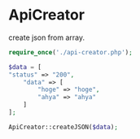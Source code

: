 # ApiCreator

create json from array.

```php
require_once('./api-creator.php');

$data = [
"status" => "200",
    "data" => [
        "hoge" => "hoge",
        "ahya" => "ahya"
    ]
];

ApiCreator::createJSON($data);
```
